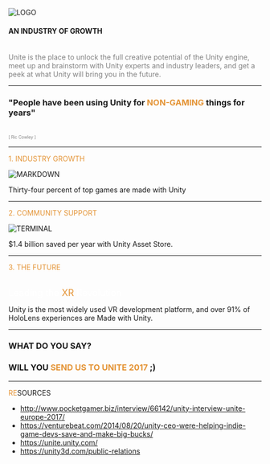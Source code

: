 ![LOGO](https://unity3d.com/profiles/unity3d/themes/unity/images/company/brand/logos/primary/unity-logo-white.png)

#### AN INDUSTRY OF GROWTH
<br>
<span style="color:gray">
Unite is the place to unlock the full creative potential of the Unity engine, meet up and brainstorm with Unity experts and industry leaders, and get a peek at what Unity will bring you in the future.
</span>

---

### "People have been using Unity for <span style="color: #e49436; text-transform: none">NON-GAMING</span> things for years"
<br>
<span style="color:gray; font-size:0.6em;">[ Ric Cowley ]</span>

---

<span style="color: #e49436">1. INDUSTRY GROWTH</span>

![MARKDOWN](https://unity3d.com/profiles/unity3d/themes/unity/images/company/pr/unity-video-game-market.jpg)

Thirty-four percent of top games are made with Unity

---

<span style="color: #e49436">2. COMMUNITY SUPPORT</span>

![TERMINAL](https://venturebeat.com/wp-content/uploads/2014/08/unity-productivity1.jpg?resize=847%2C466&strip=all)

$1.4 billion saved per year with Unity Asset Store.

---

<span style="color: #e49436">3. THE FUTURE</span>

<br>

<span style="font-size: 1.3em;">
<span style="color:white">Leading the <span style="color: #e49436">XR</span> Revolution</span>
</span>

<br>

Unity is the most widely used VR development platform, and over 91% of HoloLens experiences are Made with Unity.

---

### WHAT DO YOU SAY?
### WILL YOU <span style="color: #e49436; text-transform: none">SEND US TO UNITE 2017</span> ;)

---

<span style="color: #e49436">RE</span>SOURCES

- http://www.pocketgamer.biz/interview/66142/unity-interview-unite-europe-2017/
- https://venturebeat.com/2014/08/20/unity-ceo-were-helping-indie-game-devs-save-and-make-big-bucks/
- https://unite.unity.com/
- https://unity3d.com/public-relations
